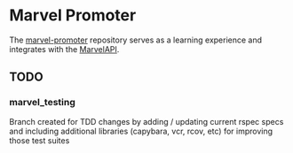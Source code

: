 # Marvel Promoter

The [marvel-promoter](https://github.com/BrandonTruter/marvel-promoter) repository serves as a learning experience and integrates with the [MarvelAPI](http://developer.marvel.com/docs).

## TODO

### marvel_testing

Branch created for TDD changes by adding / updating current rspec specs and including additional libraries (capybara, vcr, rcov, etc) for improving those test suites
